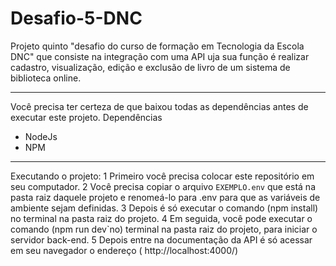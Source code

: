 # Desafio-5-DNC
Projeto quinto  "desafio do curso de formação em Tecnologia da Escola DNC" que consiste na integração com uma API uja sua função é realizar cadastro, visualização, edição e exclusão de livro de um sistema de biblioteca online.

----------------------------------------------------------------------------------------------------------


 Você precisa ter certeza de que baixou todas as dependências antes de executar este projeto.
 Dependências
- NodeJs
- NPM

----------------------------------------------------------------------------------------------------------

Executando o projeto:
1  Primeiro você precisa colocar este repositório em seu computador.
2 Você precisa copiar o arquivo `EXEMPLO.env` que está na pasta raiz daquele projeto e renomeá-lo para .env para que as variáveis de ambiente sejam definidas.
3 Depois é só executar o comando (npm install) no terminal na pasta raiz do projeto.
4 Em seguida, você pode executar o comando (npm run dev`no) terminal na pasta raiz do projeto, para iniciar o servidor back-end.
5 Depois entre na documentação da API é só acessar em seu navegador o endereço ( http://localhost:4000/)
